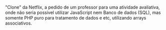 "Clone" da Netflix, a pedido de um professor para uma atividade avaliativa,
onde não seria possível utilizar JavaScript nem Banco de dados (SQL),
mas somente PHP puro para tratamento de dados e etc, utilizando arrays associativos.
